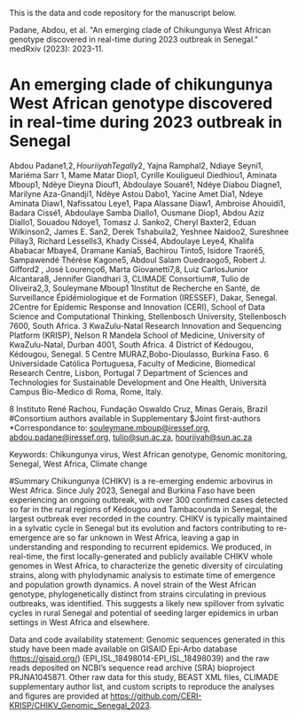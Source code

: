 This is the data and code repository for the manuscript below.

Padane, Abdou, et al. "An emerging clade of Chikungunya West African genotype discovered in real-time during 2023 outbreak in Senegal." medRxiv (2023): 2023-11.

# An emerging clade of chikungunya West African genotype discovered in real-time during 2023 outbreak in Senegal 
Abdou Padane1,2$, Houriiyah Tegally2$, Yajna Ramphal2, Ndiaye Seyni1, Mariéma Sarr 1, Mame Matar Diop1, Cyrille Kouligueul Diedhiou1, Aminata Mboup1, Ndèye Dieyna Diouf1, Abdoulaye Souaré1, Ndéye Diabou Diagne1, Marilyne Aza-Gnandji1, Ndèye Astou Dabo1, Yacine Amet Dia1, Ndeye Aminata Diaw1, Nafissatou Leye1, Papa Alassane Diaw1, Ambroise Ahouidi1, Badara Cissé1, Abdoulaye Samba Diallo1, Ousmane Diop1, Abdou Aziz Diallo1, Souadou Ndoye1, Tomasz J. Sanko2, Cheryl Baxter2, Eduan Wilkinson2, James E. San2, Derek Tshabuila2, Yeshnee Naidoo2, Sureshnee Pillay3, Richard Lessells3, Khady Cissé4, Abdoulaye Leye4, Khalifa Ababacar Mbaye4, Dramane Kania5, Bachirou Tinto5, Isidore Traoré5, Sampawendé Thérèse Kagone5, Abdoul Salam Ouedraogo5, Robert J. Gifford2 , José Lourenço6, Marta Giovanetti7,8, Luiz CarlosJunior Alcantara8, Jennifer Giandhari 3, CLIMADE Consortium#, Tulio de Oliveira2,3, Souleymane Mboup1
1Institut de Recherche en Santé, de Surveillance Épidémiologique et de Formation (IRESSEF), Dakar, Senegal.
2Centre for Epidemic Response and Innovation (CERI), School of Data Science and Computational Thinking, Stellenbosch University, Stellenbosch 7600, South Africa.
3 KwaZulu-Natal Research Innovation and Sequencing Platform (KRISP), Nelson R Mandela School of Medicine, University of KwaZulu-Natal, Durban 4001, South Africa.
4 District of Kédougou, Kédougou, Senegal.
5 Centre MURAZ,Bobo-Dioulasso, Burkina Faso.
6 Universidade Católica Portuguesa, Faculty of Medicine, Biomedical Research Centre, Lisbon, Portugal
7 Department of Sciences and Technologies for Sustainable Development and One Health, Università Campus Bio-Medico di Roma, Rome, Italy.

8  Instituto René Rachou, Fundação Oswaldo Cruz, Minas Gerais, Brazil
#Consortium authors available in Supplementary
$Joint first-authors
*Correspondance to: souleymane.mboup@iressef.org, abdou.padane@iressef.org, tulio@sun.ac.za, houriiyah@sun.ac.za

Keywords: Chikungunya virus, West African genotype, Genomic monitoring, Senegal, West Africa, Climate change

#Summary 
Chikungunya (CHIKV) is a re-emerging endemic arbovirus in West Africa. Since July 2023, Senegal and Burkina Faso have been experiencing an ongoing outbreak, with over 300 confirmed cases detected so far in the rural regions of Kédougou and Tambacounda in Senegal, the largest outbreak ever recorded in the country. CHIKV is typically maintained in a sylvatic cycle in Senegal but its evolution and factors contributing to re-emergence are so far unknown in West Africa, leaving a gap in understanding and responding to recurrent epidemics. We produced, in real-time, the first locally-generated and publicly available CHIKV whole genomes in West Africa, to characterize the genetic diversity of circulating strains, along with phylodynamic analysis to estimate time of emergence and population growth dynamics. A novel strain of the West African genotype, phylogenetically distinct from strains circulating in previous outbreaks, was identified. This suggests a likely new spillover from sylvatic cycles in rural Senegal and potential of seeding larger epidemics in urban settings in West Africa and elsewhere.


Data and code availability statement:
Genomic sequences generated in this study have been made available on GISAID Epi-Arbo database (https://gisaid.org/)  (EPI_ISL_18498014-EPI_ISL_18498039) and the raw reads deposited on NCBI’s sequence read archive (SRA) bioproject PRJNA1045871. Other raw data for this study, BEAST XML files, CLIMADE supplementary author list, and custom scripts to reproduce the analyses and figures are provided at https://github.com/CERI-KRISP/CHIKV_Genomic_Senegal_2023.
